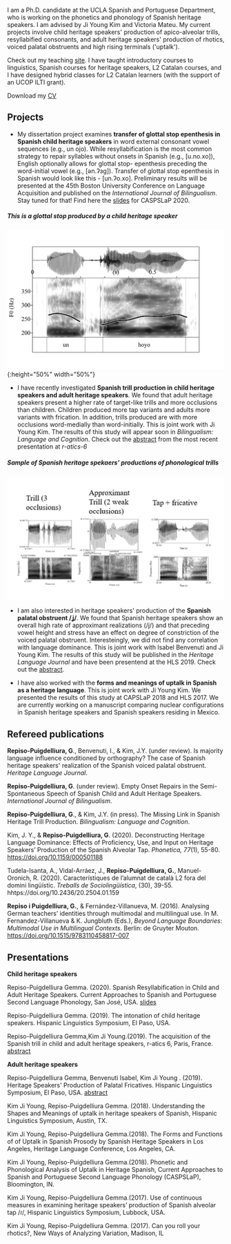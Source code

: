



I am a Ph.D. candidate at the UCLA Spanish and Portuguese Department, who is working on the phonetics and phonology of Spanish heritage speakers. I am advised by Ji Young Kim and Victoria Mateu. My current projects involve child heritage speakers' production of apico-alveolar trills, resyllabified consonants, and adult heritage speakers' production of rhotics, voiced palatal obstruents and high rising terminals ('uptalk').

Check out my teaching [site](./teaching.md). I have taught introductory courses to linguistics, Spanish courses for heritage speakers, L2 Catalan courses, and I have designed hybrid classes for L2 Catalan learners (with the support of an UCOP ILTI grant).

Download my [CV](assets/images/Repiso_CV_Feb20.pdf?raw=true)

## Projects

- My dissertation project examines **transfer of glottal stop epenthesis in Spanish child heritage speakers** in word external consonant vowel sequences (e.g., un ojo). While resyllabification is the most common strategy to repair syllables without onsets in Spanish (e.g., \[u.no.xo\]), English optionally allows for glottal stop- epenthesis preceding the word-initial vowel (e.g., \[ən.ʔɜg\]). Transfer of glottal stop epenthesis in Spanish would look like this - \[un.ʔo.xo\].  Preliminary results will be presented at the 45th Boston University Conference on Language Acquisition and published on the *International Journal of Bilingualism*. Stay tuned for that! Find here the [slides](https://github.com/gemmarepiso/gemmarepiso.github.io/blob/master/assets/images/resyllabification%20(67).pdf?raw=true) for CASPSLaP 2020.

##### This is a glottal stop produced by a child heritage speaker

![glottalstop](/assets/images/figure3.png){:height="50%" width="50%"}

- I have recently investigated **Spanish trill production in child heritage speakers and adult heritage speakers**. We found that adult heritage speakers present a higher rate of target-like trills and more occlusions than children. Children produced more tap variants and adults more variants with frication. In addition, trills produced are with more occlusions word-medially than word-initially. This is joint work with Ji Young Kim. The results of this study will appear soon in *Bilingualism: Language and Cognition*. Check out the [abstract](https://github.com/gemmarepiso/gemmarepiso.github.io/blob/assets-1/Abstract%20R-atics.pdf?raw=true)
 from the most recent presentation at *r-atics-6*
 

##### Sample of Spanish heritage spekaers' productions of phonological trills

![trills](/assets/images/trills.png)
 
 - I am also interested in heritage speakers' production of the **Spanish palatal obstruent /ʝ/**. We found that Spanish heritage speakers show an overall high rate of approximant realizations (/j/) and that preceding vowel height and stress have an effect on degree of constriction of the voiced palatal obstruent. Interesteingly, we did not find any correlation with language dominance. This is joint work with Isabel Benvenuti and Ji Young Kim. The results of this study will be published in the *Heritage Language Journal* and have been presentend at the HLS 2019. Check out the [abstract](https://github.com/gemmarepiso/gemmarepiso.github.io/blob/assets-1/Palatal_Fricatives_HLS_2019.pdf?raw=true).
 
 - I have also worked with the **forms and meanings of uptalk in Spanish as a heritage language**. This is joint work with Ji Young Kim. We presented the results of this study at CAPSLaP 2018 and HLS 2017. We are currently working on a manuscript comparing nuclear configurations in Spanish heritage speakers and Spanish speakers residing in Mexico. 

## Refereed publications


**Repiso-Puigdelliura, G**., Benvenuti, I., & Kim, J.Y. (under review). Is majority language influence conditioned by orthography? The case of Spanish heritage speakers' realization of the Spanish voiced palatal obstruent. *Heritage Language Journal*.

**Repiso-Puigdelliura, G**. (under review). Empty Onset Repairs in the Semi-Spontaneous Speech of Spanish Child and Adult Heritage Speakers. *International Journal of Bilingualism*.

**Repiso-Puigdelliura, G**., & Kim, J.Y. (in press). The Missing Link in Spanish Heritage Trill Production. *Bilingualism: Language and Cognition*.

Kim, J. Y., & **Repiso-Puigdelliura, G**. (2020). Deconstructing Heritage Language Dominance: Effects of Proficiency, Use, and Input on Heritage Speakers’ Production of the Spanish Alveolar Tap. *Phonetica, 77*(1), 55-80. https://doi.org/10.1159/000501188

Tudela-Isanta, A., Vidal-Arráez, J., **Repiso-Puigdelliura, G.**, Manuel-Oronich, R. (2020). Característiques de l’alumnat de català L2 fora del domini lingüístic. *Treballs de Sociolingüística*, (30), 39-55. hhtps://doi.org/10.2436/20.2504.01.159


**Repiso i Puigdelliura, G.**, & Fernández-Villanueva, M. (2016). Analysing German teachers’ identities through multimodal and multilingual use. In M. Fernandez-Villanueva & K. Jungbluth (Eds.), *Beyond Language Boundaries: Multimodal Use in Multilingual Contexts*. Berlin: de Gruyter Mouton. https://doi.org/10.1515/9783110458817-007


## Presentations

 **Child heritage speakers**
 
 
 Repiso-Puigdelliura Gemma. (2020). Spanish Resyllabification in Child and Adult Heritage Speakers. Current Approaches to Spanish and Portuguese Second Language Phonology, San José, USA.
[slides](https://github.com/gemmarepiso/gemmarepiso.github.io/blob/master/assets/images/resyllabification%20(67).pdf?raw=true)

 Repiso-Puigdelliura Gemma. (2019). The intonation of child heritage speakers. Hispanic Linguistics Symposium, El Paso, USA.

Repiso-Puigdelliura Gemma,Kim Ji Young.(2019). The acquisition of the Spanish trill in child and adult heritage speakers, r-atics 6, Paris, France. [abstract](https://github.com/gemmarepiso/gemmarepiso.github.io/blob/assets-1/Abstract%20R-atics.pdf)

 **Adult heritage speakers**

 Repiso-Puigdelliura Gemma, Benvenuti Isabel, Kim Ji Young . (2019). Heritage Speakers' Production of Palatal Fricatives. Hispanic Linguistics Symposium, El Paso, USA. [abstract](https://github.com/gemmarepiso/gemmarepiso.github.io/blob/assets-1/Palatal_Fricatives_HLS_2019.pdf?raw=true)


Kim Ji Young, Repiso-Puigdelliura Gemma. (2018). Understanding the Shapes and Meanings of uptalk in heritage speakers of Spanish, Hispanic Linguistics Symposium, Austin, TX.

Kim Ji Young, Repiso-Puigdelliura  Gemma.(2018). The Forms and Functions of of Uptalk in Spanish Prosody by Spanish Heritage Speakers in Los Angeles, Heritage Language Conference, Los Angeles, CA.

Kim Ji Young, Repiso-Puigdelliura Gemma.(2018). Phonetic and Phonological Analysis of Uptalk in Heritage Spanish, Current Approaches to Spanish and Portuguese Second Language Phonology (CASPSLaP), Bloomington, IN.

Kim Ji Young, Repiso-Puigdelliura Gemma.(2017). Use of continuous measures in examining heritage speakers’ production of Spanish alveolar tap /ɾ/, Hispanic Linguistics Symposium, Lubbock, USA.

Kim Ji Young, Repiso-Puigdelliura Gemma. (2017). Can you roll your rhotics?, New Ways of Analyzing Variation, Madison, IL




